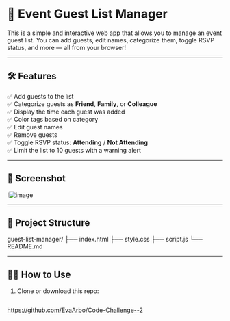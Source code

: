 # 🎉 Event Guest List Manager

This is a simple and interactive web app that allows you to manage an event guest list. You can add guests, edit names, categorize them, toggle RSVP status, and more — all from your browser!

---

## 🛠 Features

✅ Add guests to the list  
✅ Categorize guests as **Friend**, **Family**, or **Colleague**  
✅ Display the time each guest was added  
✅ Color tags based on category  
✅ Edit guest names  
✅ Remove guests  
✅ Toggle RSVP status: **Attending** / **Not Attending**  
✅ Limit the list to 10 guests with a warning alert

---

## 📸 Screenshot

!![image](https://github.com/user-attachments/assets/120beff1-b61b-4fa2-a68a-bc55705d7772)

---

## 📁 Project Structure
guest-list-manager/
├── index.html
├── style.css
├── script.js
└── README.md


---

## 🧑‍💻 How to Use

1. Clone or download this repo:
   ```bash
 https://github.com/EvaArbo/Code-Challenge--2


